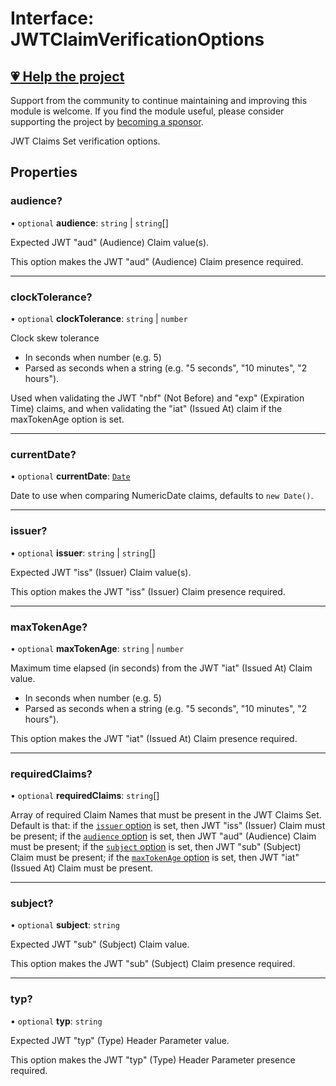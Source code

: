 # Interface: JWTClaimVerificationOptions

## [💗 Help the project](https://github.com/sponsors/panva)

Support from the community to continue maintaining and improving this module is welcome. If you find the module useful, please consider supporting the project by [becoming a sponsor](https://github.com/sponsors/panva).

JWT Claims Set verification options.

## Properties

### audience?

• `optional` **audience**: `string` \| `string`[]

Expected JWT "aud" (Audience) Claim value(s).

This option makes the JWT "aud" (Audience) Claim presence required.

***

### clockTolerance?

• `optional` **clockTolerance**: `string` \| `number`

Clock skew tolerance

- In seconds when number (e.g. 5)
- Parsed as seconds when a string (e.g. "5 seconds", "10 minutes", "2 hours").

Used when validating the JWT "nbf" (Not Before) and "exp" (Expiration Time) claims, and when
validating the "iat" (Issued At) claim if the maxTokenAge option is set.

***

### currentDate?

• `optional` **currentDate**: [`Date`](https://developer.mozilla.org/docs/Web/JavaScript/Reference/Global_Objects/Date)

Date to use when comparing NumericDate claims, defaults to `new Date()`.

***

### issuer?

• `optional` **issuer**: `string` \| `string`[]

Expected JWT "iss" (Issuer) Claim value(s).

This option makes the JWT "iss" (Issuer) Claim presence required.

***

### maxTokenAge?

• `optional` **maxTokenAge**: `string` \| `number`

Maximum time elapsed (in seconds) from the JWT "iat" (Issued At) Claim value.

- In seconds when number (e.g. 5)
- Parsed as seconds when a string (e.g. "5 seconds", "10 minutes", "2 hours").

This option makes the JWT "iat" (Issued At) Claim presence required.

***

### requiredClaims?

• `optional` **requiredClaims**: `string`[]

Array of required Claim Names that must be present in the JWT Claims Set. Default is that: if
the [`issuer` option](JWTClaimVerificationOptions.md#issuer) is set, then JWT "iss" (Issuer)
Claim must be present; if the [`audience` option](JWTClaimVerificationOptions.md#audience) is
set, then JWT "aud" (Audience) Claim must be present; if the
[`subject` option](JWTClaimVerificationOptions.md#subject) is set, then JWT "sub" (Subject)
Claim must be present; if the
[`maxTokenAge` option](JWTClaimVerificationOptions.md#maxtokenage) is set, then JWT "iat"
(Issued At) Claim must be present.

***

### subject?

• `optional` **subject**: `string`

Expected JWT "sub" (Subject) Claim value.

This option makes the JWT "sub" (Subject) Claim presence required.

***

### typ?

• `optional` **typ**: `string`

Expected JWT "typ" (Type) Header Parameter value.

This option makes the JWT "typ" (Type) Header Parameter presence required.
